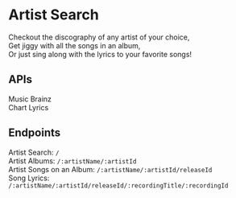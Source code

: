 # Artist Search

Checkout the discography of any artist of your choice, <br />
Get jiggy with all the songs in an album, <br /> 
Or just sing along with the lyrics to your favorite songs!

## APIs
Music Brainz <br/>
Chart Lyrics

## Endpoints
Artist Search: ``` / ``` <br/>
Artist Albums: ``` /:artistName/:artistId ``` <br/>
Artist Songs on an Album: ``` /:artistName/:artistId/releaseId ``` <br/>
Song Lyrics: ``` /:artistName/:artistId/releaseId/:recordingTitle/:recordingId ``` <br/>

